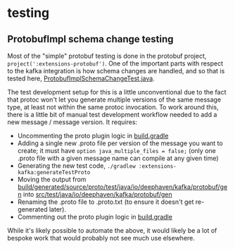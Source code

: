 # testing

## ProtobufImpl schema change testing

Most of the "simple" protobuf testing is done in the protobuf project, `project(':extensions-protobuf')`. One of
the important parts with respect to the kafka integration is how schema changes are handled, and so that is tested here,
[ProtobufImplSchemaChangeTest.java](src/test/java/io/deephaven/kafka/ProtobufImplSchemaChangeTest.java).

The test development setup for this is a little unconventional due to the fact that protoc won't let you generate
multiple versions of the same message type, at least not within the same protoc invocation. To work around this, there
is a little bit of manual test development workflow needed to add a new message / message version. It requires:
 * Uncommenting the proto plugin logic in [build.gradle](build.gradle)
 * Adding a single new .proto file per version of the message you want to create; it must have `option java_multiple_files = false;` (only one .proto file with a given message name can compile at any given time)
 * Generating the new test code, `./gradlew :extensions-kafka:generateTestProto`
 * Moving the output from [build/generated/source/proto/test/java/io/deephaven/kafka/protobuf/gen](build/generated/source/proto/test/java/io/deephaven/kafka/protobuf/gen) into [src/test/java/io/deephaven/kafka/protobuf/gen](src/test/java/io/deephaven/kafka/protobuf/gen)
 * Renaming the .proto file to .proto.txt (to ensure it doesn't get re-generated later).
 * Commenting out the proto plugin logic in [build.gradle](build.gradle)

While it's likely possible to automate the above, it would likely be a lot of bespoke work that would probably not see
much use elsewhere.
